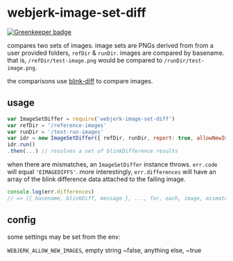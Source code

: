 # webjerk-image-set-diff

[![Greenkeeper badge](https://badges.greenkeeper.io/cdaringe/webjerk-image-set-diff.svg)](https://greenkeeper.io/)

compares two sets of images.  image sets are PNGs derived from from a user provided folders, `refDir` & `runDir`.  images are compared by basename. that is, `/refDir/test-image.png` would be compared to `/runDir/test-image.png`.

the comparisons use [blink-diff](https://github.com/yahoo/blink-diff) to compare images.

## usage

```js
var ImageSetDiffer = require('webjerk-image-set-diff')
var refDir = '/reference-images'
var runDir = '/test-run-images'
var idr = new ImageSetDiffer({ refDir, runDir, report: true, allowNewImages: false })
idr.run()
.then(...) // resolves a set of blinkDifference results
```

when there are mismatches, an `ImageSetDiffer` instance throws.  `err.code` will equal `'EIMAGEDIFFS'`. more interestingly, `err.differences` will have an array of the blink difference data attached to the failing image.

```js
console.log(err.differences)
// => [{ basename, blinkDiff, message }, ..., for, each, image, mismatch]
```

## config

some settings may be set from the env:

`WEBJERK_ALLOW_NEW_IMAGES`, empty string ~false, anything else, ~true
